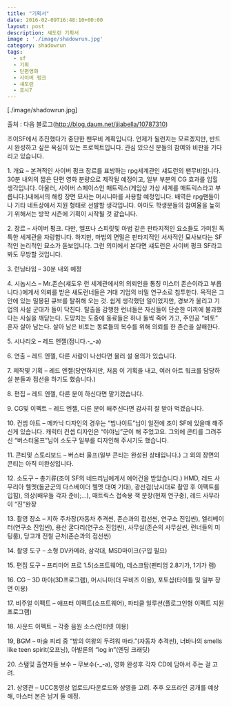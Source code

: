```yaml
---
title: "기획서"
date: 2016-02-09T16:48:10+00:00
layout: post
description: 섀도런 기획서
image : './image/shadowrun.jpg'
category: shadowrun
tags:
  - sf
  - 기획
  - 단편영화
  - 사이버 펑크
  - 섀도런
  - 표시7
---
```


[./image/shadowrun.jpg]

출처 : 다음 블로그(<http://blog.daum.net/jijabella/10787310>)

조이SF에서 추진했다가 중단한 팬무비 계획입니다. 언제가 될런지는 모르겠지만, 반드시 완성하고 싶은 욕심이 있는 프로젝트입니다. 관심 있으신 분들의 참여와 비판을 기다리고 있습니다.

<div>
  <p class="body">
    1. 개요 &#8211; 본격적인 사이버 펑크 장르를 표방하는 rpg세계관인 섀도런의 팬무비입니다. 30분 내외의 짧은 단편 영화 분량으로 제작될 예정이고, 일부 부분의 CG 효과를 입힐 생각입니다. 아울러, 사이버 스페이스인 매트릭스(게임상 가상 세계를 매트릭스라고 부릅니다.)내에서의 해킹 장면 묘사는 머시니마를 사용할 예정입니다. 배역은 rpg팬들이나 기타 네트상에서 지원 형태로 선발할 생각입니다. 아마도 학생분들의 참여율을 높히기 위해서는 방학 시즌에 기획이 시작될 것 같습니다.
  </p>
  
  <p>
    2. 장르 &#8211; 사이버 펑크. 다만, 엘프나 스피릿및 마법 같은 판타지적인 요소들도 가미된 독특한 세계관을 자랑합니다. 하지만, 마법의 면밀은 판타지적인 서사적인 묘사보다는 SF적인 논리적인 묘소가 돋보입니다. 그런 의미에서 본다면 섀도런은 사이버 펑크 SF라고 봐도 무방할 것입니다.
  </p>
  
  <p>
    3. 런닝타임 &#8211; 30분 내외 예정
  </p>
  
  <p>
    4. 시놉시스 &#8211; Mr.존슨(섀도우 런 세계관에서의 의뢰인을 통칭 미스터 존슨이라고 부릅니다.)에게서 의뢰를 받은 섀도런너들은 거대 기업의 비밀 연구소로 침투한다. 목적은 그 안에 있는 밀봉된 큐브를 탈취해 오는 것. 쉽게 생각했던 일이었지만, 경보가 울리고 기업의 사설 군대가 들이 닥친다. 탈출을 감행한 런너들은 자신들이 단순한 미끼에 불과했다는 사실을 깨닫는다. 도망치는 도중에 동료들은 하나 둘씩 죽어 가고, 주인공 &#8220;비토&#8221; 혼자 살아 남는다. 살아 남은 비토는 동료들의 복수를 위해 의뢰를 한 존슨을 살해한다.
  </p>
  
  <p>
    5. 시나리오 &#8211; 레드 엔젤(접니다.-_-a)
  </p>
  
  <p>
    6. 연출 &#8211; 레드 엔젤, 다른 사람이 나선다면 물러 설 용의가 있습니다.
  </p>
  
  <p>
    7. 제작및 기획 &#8211; 레드 엔젤(당연하지만, 처음 이 기획을 내고, 여러 아트 워크를 담당하실 분들과 접선을 하기도 했습니다.)
  </p>
  
  <p>
    8. 편집 &#8211; 레드 엔젤, 다른 분이 하신다면 맡기겠습니다.
  </p>
  
  <p>
    9. CG및 이펙트 &#8211; 레드 엔젤, 다른 분이 해주신다면 감사히 잘 받아 먹겠습니다.
  </p>
  
  <p>
    10. 컨셉 아트 &#8211; 메카닉 디자인의 경우는 &#8220;빔나이트&#8221;님이 일전에 조이 SF에 있을때 해주신게 있습니다. 캐릭터 컨셉 디자인은 &#8220;야야님&#8221;군이 해 주었고요. 그외에 콘티를 그려주신 &#8220;버스터울프&#8221;님이 소도구 일부를 디자인해 주시기도 했습니다.
  </p>
  
  <p>
    11. 콘티및 스토리보드 &#8211; 버스터 울프(일부 콘티는 완성된 상태입니다.) 그 외의 장면의 콘티는 아직 미완성입니다.
  </p>
  
  <p>
    12. 소도구 &#8211; 총기류(조이 SF의 네드리님에게서 에어건을 받았습니다.) HMD, 레드 사무리아 헬멧(돌균군의 다스베이더 헬멧 대여 기대), 광선검(낚시대로 촬영 후 이펙트를 입힘), 의상(배우들 각자 준비;&#8230;), 매트릭스 접속용 잭 분장(현재 연구중), 레드 사무라이 &#8220;진&#8221;완장
  </p>
  
  <p>
    13. 촬영 장소 &#8211; 지하 주차장(자동차 추격씬, 존슨과의 접선씬, 연구소 진입씬), 엘리베이터(연구소 진입씬), 용산 굴다리(연구소 진입씬), 사무실(존슨의 사무실씬, 런너들의 미팅룸), 당고개 전철 근처(존슨과의 접선씬)
  </p>
  
  <p>
    14. 촬영 도구 &#8211; 소형 DV카메라, 삼각대, MSD마이크(구입 필요)
  </p>
  
  <p>
    15. 편집 도구 &#8211; 프리미어 프로 1.5(소프트웨어), 데스크탑(펜티엄 2.8기가, 1기가 램)
  </p>
  
  <p>
    16. CG &#8211; 3D 마야(3D프로그램), 머시니마(더 무비즈 이용), 포토샵(타이틀 및 일부 장면 이용)
  </p>
  
  <p>
    17. 비주얼 이펙트 &#8211; 애프터 이펙트(소프트웨어), 파티클 일루션(플로그인형 이펙트 지원 프로그램)
  </p>
  
  <p>
    18. 사운드 이펙트 &#8211; 각종 음원 소스(인터넷 이용)
  </p>
  
  <p>
    19, BGM &#8211; 마술 피리 중 &#8220;밤의 여왕의 두려워 마라.&#8221;(자동차 추격씬), 너바나의 smells like teen spirit(오프닝), 아발론의 &#8220;log in&#8221;(엔딩 크래딧)
  </p>
  
  <p>
    20. 스탶및 출연자들 보수 &#8211; 무보수(-_-a), 영화 완성후 각자 CD에 담아서 주는 걸 고려.
  </p>
  
  <p>
    21. 상영관 &#8211; UCC동영상 업로드/다운로드와 상영을 고려. 추후 오프라인 공개를 예상해, 마스터 본은 남겨 둘 예정.
  </p>
</div>
